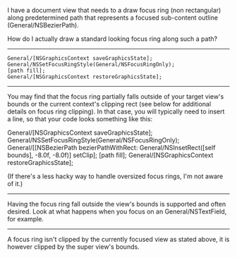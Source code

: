 I have a document view that needs to a draw focus ring (non rectangular) along predetermined path that represents a focused sub-content outline (General/NSBezierPath).

How do I actually draw a standard looking focus ring along such a path?

----

    
	General/[NSGraphicsContext saveGraphicsState];
	General/NSSetFocusRingStyle(General/NSFocusRingOnly);
	[path fill];
	General/[NSGraphicsContext restoreGraphicsState];


----

You may find that the focus ring partially falls outside of your target view's bounds or the current context's clipping rect (see below for additional details on focus ring clipping). In that case, you will typically need to insert a line, so that your code looks something like this:

    
General/[NSGraphicsContext saveGraphicsState];
General/NSSetFocusRingStyle(General/NSFocusRingOnly);
General/[[NSBezierPath bezierPathWithRect: General/NSInsetRect([self bounds], -8.0f, -8.0f)] setClip];
[path fill];
General/[NSGraphicsContext restoreGraphicsState];


(If there's a less hacky way to handle oversized focus rings, I'm not aware of it.)

----
Having the focus ring fall outside the view's bounds is supported and often desired. Look at what happens when you focus on an General/NSTextField, for example.

----

A focus ring isn't clipped by the currently focused view as stated above, it is however clipped by the super view's bounds.
